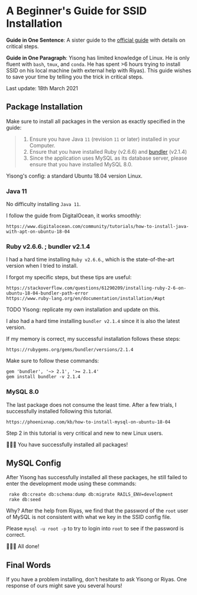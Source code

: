 # A Beginner's Guide for SSID Installation

**Guide in One Sentence**: A sister guide to the [official guide](https://github.com/WING-NUS/SSID/blob/master/README.md) with details on critical steps.

**Guide in One Paragraph**: Yisong has limited knowledge of Linux. He is only fluent with `bash`,  `tmux`, and `conda`. He has spent >6 hours trying to install SSID on his local machine (with external help with Riyas). This guide wishes to save your time by telling you the trick in critical steps. 

Last update: 18th March 2021



## Package Installation

Make sure to install all packages in the version as exactly specified in the guide:

> 1. Ensure you have Java `11` (revision `11` or later) installed in your Computer.
> 2. Ensure that you have installed Ruby (v2.6.6) and [bundler](https://rubygems.org/gems/bundler/versions/2.1.4) (v2.1.4)
> 3. Since the application uses MySQL as its database server, please ensure that you have installed MySQL 8.0.



Yisong's config: a standard Ubuntu 18.04 version Linux.



### Java 11

No difficulty installing `Java 11`. 

I follow the guide from DigitalOcean, it works smoothly:

```
https://www.digitalocean.com/community/tutorials/how-to-install-java-with-apt-on-ubuntu-18-04
```



### Ruby v2.6.6. ; bundler v2.1.4

I had a hard time installing `Ruby v2.6.6`., which is the state-of-the-art version when I tried to install. 

I forgot my specific steps, but these tips are useful:

```
https://stackoverflow.com/questions/61290209/installing-ruby-2-6-on-ubuntu-18-04-bundler-path-error
https://www.ruby-lang.org/en/documentation/installation/#apt
```

TODO Yisong: replicate my own installation and update on this. 



I also had a hard time installing `bundler v2.1.4` since it is also the latest version. 

If my memory is correct, my successful installation follows these steps:

```
https://rubygems.org/gems/bundler/versions/2.1.4
```

Make sure to follow these commands:

```
gem 'bundler', '~> 2.1', '>= 2.1.4'
gem install bundler -v 2.1.4
```



### MySQL 8.0

The last package does not consume the least time. After a few trials, I successfully installed following this tutorial. 

```
https://phoenixnap.com/kb/how-to-install-mysql-on-ubuntu-18-04
```

Step 2 in this tutorial is very critical and new to new Linux users. 



🎉🎉🎉 You have successfully installed all packages!



## MySQL Config

After Yisong has successfully installed all these packages, he still failed to enter the development mode using these commands:

```
 rake db:create db:schema:dump db:migrate RAILS_ENV=development
 rake db:seed
```



Why? After the help from Riyas, we find that the password of the `root` user of MySQL is not consistent with what we key in the SSID config file. 

Please `mysql -u root -p` to try to login into `root` to see if the password is correct. 



🎉🎉🎉 All done!



## Final Words

If you have a problem installing, don't hesitate to ask Yisong or Riyas. One response of ours might save you several hours!

